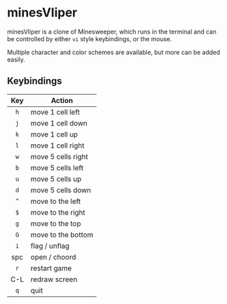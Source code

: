 # minesVIiper

minesVIiper is a clone of Minesweeper, which runs in the terminal and can be
controlled by either `vi` style keybindings, or the mouse. 

Multiple character and color schemes are available, but more can be added
easily. 

## Keybindings

| Key | Action             |
|:---:| ------------------ |
| `h` | move 1 cell left   |
| `j` | move 1 cell down   |
| `k` | move 1 cell up     |
| `l` | move 1 cell right  |
| `w` | move 5 cells right |
| `b` | move 5 cells left  |
| `u` | move 5 cells up    |
| `d` | move 5 cells down  |
| `^` | move to the left   |
| `$` | move to the right  |
| `g` | move to the top    |
| `G` | move to the bottom |
| `i` | flag / unflag      |
| spc | open / choord      |
| `r` | restart game       |
| C-L | redraw screen      |
| `q` | quit               |
